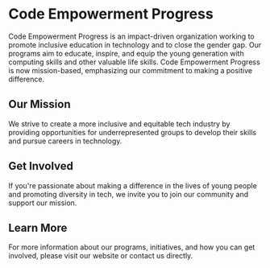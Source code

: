 # Code Empowerment Progress

Code Empowerment Progress is an impact-driven organization working to promote inclusive education in technology and to close the gender gap. Our programs aim to educate, inspire, and equip the young generation with computing skills and other valuable life skills. Code Empowerment Progress is now mission-based, emphasizing our commitment to making a positive difference.

## Our Mission

We strive to create a more inclusive and equitable tech industry by providing opportunities for underrepresented groups to develop their skills and pursue careers in technology.

## Get Involved

If you're passionate about making a difference in the lives of young people and promoting diversity in tech, we invite you to join our community and support our mission.

## Learn More

For more information about our programs, initiatives, and how you can get involved, please visit our website or contact us directly.
